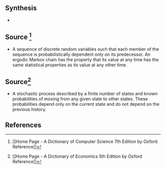 ## Synthesis
- 
## Source [^1]
- A sequence of discrete random variables such that each member of the sequence is probabilistically dependent only on its predecessor. An ergodic Markov chain has the property that its value at any time has the same statistical properties as its value at any other time.
## Source[^2]
- A stochastic process described by a finite number of states and known probabilities of moving from any given state to other states. These probabilities depend only on the current state and do not depend on the previous history.
## References

[^1]: [[Home Page - A Dictionary of Computer Science 7th Edition by Oxford Reference]]
[^2]: [[Home Page - A Dictionary of Economics 5th Edition by Oxford Reference]]